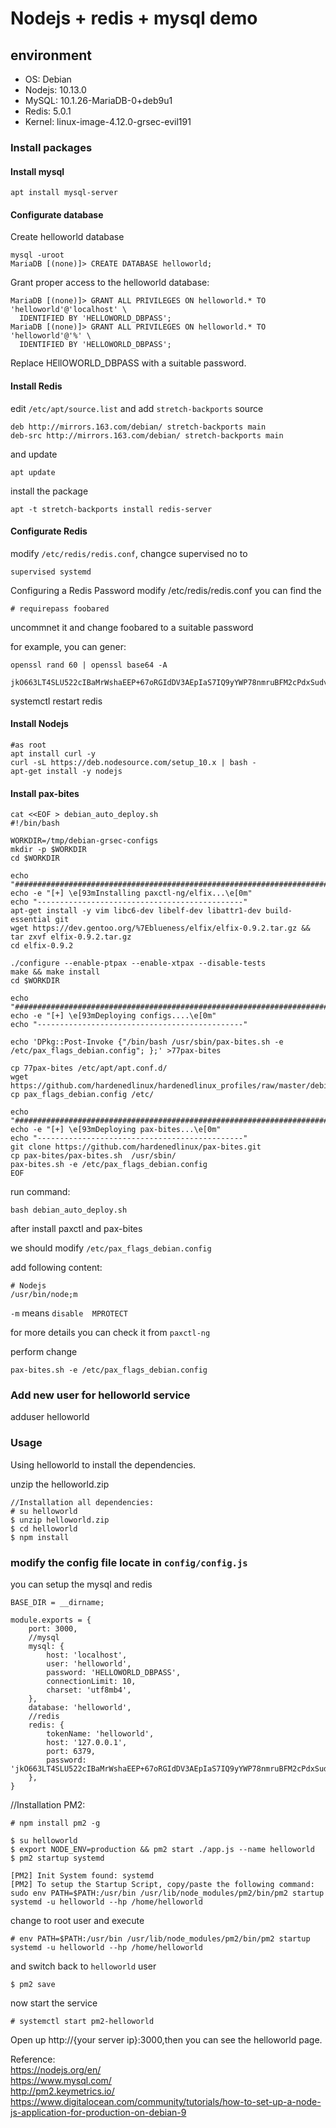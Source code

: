 # Nodejs + redis + mysql demo
## environment
* OS:      Debian
* Nodejs:  10.13.0
* MySQL:   10.1.26-MariaDB-0+deb9u1
* Redis:   5.0.1
* Kernel:  linux-image-4.12.0-grsec-evil191
### Install packages

#### Install mysql

```
apt install mysql-server
```
#### Configurate database

Create helloworld database

```
mysql -uroot
MariaDB [(none)]> CREATE DATABASE helloworld;
```
Grant proper access to the helloworld database:

```
MariaDB [(none)]> GRANT ALL PRIVILEGES ON helloworld.* TO 'helloworld'@'localhost' \
  IDENTIFIED BY 'HELLOWORLD_DBPASS';
MariaDB [(none)]> GRANT ALL PRIVILEGES ON helloworld.* TO 'helloworld'@'%' \
  IDENTIFIED BY 'HELLOWORLD_DBPASS';
```

Replace HEllOWORLD_DBPASS with a suitable password.


#### Install Redis

edit `/etc/apt/source.list` and add  `stretch-backports` source

```
deb http://mirrors.163.com/debian/ stretch-backports main
deb-src http://mirrors.163.com/debian/ stretch-backports main
```
and update

```
apt update
```
install the package
```
apt -t stretch-backports install redis-server
```

#### Configurate Redis

modify `/etc/redis/redis.conf`, changce supervised no to 

```
supervised systemd
```

Configuring a Redis Password
modify /etc/redis/redis.conf you can find the 
```
# requirepass foobared
```

uncommnet it and change foobared to a suitable password

for example, you can gener:

```
openssl rand 60 | openssl base64 -A

jkO663LT4SLU522cIBaMrWshaEEP+67oRGIdDV3AEpIaS7IQ9yYWP78nmruBFM2cPdxSudvrrmlZeKil
```

systemctl restart redis

#### Install Nodejs


```
#as root
apt install curl -y
curl -sL https://deb.nodesource.com/setup_10.x | bash -
apt-get install -y nodejs
```

#### Install pax-bites


```
cat <<EOF > debian_auto_deploy.sh
#!/bin/bash

WORKDIR=/tmp/debian-grsec-configs
mkdir -p $WORKDIR
cd $WORKDIR

echo "###########################################################################"
echo -e "[+] \e[93mInstalling paxctl-ng/elfix...\e[0m"
echo "----------------------------------------------"
apt-get install -y vim libc6-dev libelf-dev libattr1-dev build-essential git
wget https://dev.gentoo.org/%7Eblueness/elfix/elfix-0.9.2.tar.gz && tar zxvf elfix-0.9.2.tar.gz
cd elfix-0.9.2

./configure --enable-ptpax --enable-xtpax --disable-tests
make && make install
cd $WORKDIR

echo "###########################################################################"
echo -e "[+] \e[93mDeploying configs....\e[0m"
echo "----------------------------------------------"

echo 'DPkg::Post-Invoke {"/bin/bash /usr/sbin/pax-bites.sh -e /etc/pax_flags_debian.config"; };' >77pax-bites

cp 77pax-bites /etc/apt/apt.conf.d/
wget https://github.com/hardenedlinux/hardenedlinux_profiles/raw/master/debian/pax_flags_debian.config
cp pax_flags_debian.config /etc/

echo "###########################################################################"
echo -e "[+] \e[93mDeploying pax-bites...\e[0m"
echo "----------------------------------------------"
git clone https://github.com/hardenedlinux/pax-bites.git
cp pax-bites/pax-bites.sh  /usr/sbin/
pax-bites.sh -e /etc/pax_flags_debian.config
EOF
```
run command:

```
bash debian_auto_deploy.sh
```

after install paxctl and pax-bites

we should modify `/etc/pax_flags_debian.config`

add following content:

```
# Nodejs
/usr/bin/node;m
```
`-m` means `disable  MPROTECT`

for more details you can check it from `paxctl-ng`

perform change

```
pax-bites.sh -e /etc/pax_flags_debian.config
```


### Add new user for helloworld service

adduser helloworld

### Usage

Using helloworld to install the dependencies.

unzip the helloworld.zip

```
//Installation all dependencies:
# su helloworld
$ unzip helloworld.zip
$ cd helloworld
$ npm install
```


### modify the config file locate in `config/config.js`

you can setup the mysql and redis

```
BASE_DIR = __dirname;

module.exports = {
	port: 3000,
	//mysql
	mysql: {
		host: 'localhost',
		user: 'helloworld',
		password: 'HELLOWORLD_DBPASS',
		connectionLimit: 10,
		charset: 'utf8mb4',
	},
	database: 'helloworld',
	//redis
	redis: {
		tokenName: 'helloworld',
		host: '127.0.0.1',
		port: 6379,
		password: 'jkO663LT4SLU522cIBaMrWshaEEP+67oRGIdDV3AEpIaS7IQ9yYWP78nmruBFM2cPdxSudvrrmlZeKil',
	},
}
```

//Installation PM2: 
```
# npm install pm2 -g
```

```
$ su helloworld
$ export NODE_ENV=production && pm2 start ./app.js --name helloworld
$ pm2 startup systemd

[PM2] Init System found: systemd
[PM2] To setup the Startup Script, copy/paste the following command:
sudo env PATH=$PATH:/usr/bin /usr/lib/node_modules/pm2/bin/pm2 startup systemd -u helloworld --hp /home/helloworld
```
change to root user and execute

```
# env PATH=$PATH:/usr/bin /usr/lib/node_modules/pm2/bin/pm2 startup systemd -u helloworld --hp /home/helloworld
```

and switch back to `helloworld` user

```
$ pm2 save
```
now start the service

```
# systemctl start pm2-helloworld
```



Open up http://{your server ip}:3000,then you can see the helloworld page.


Reference:  
https://nodejs.org/en/   
https://www.mysql.com/   
http://pm2.keymetrics.io/   
https://www.digitalocean.com/community/tutorials/how-to-set-up-a-node-js-application-for-production-on-debian-9   

